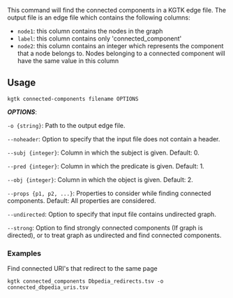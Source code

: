 This command will find the connected components in a KGTK edge file. The output file is an edge file which contains the following columns:

- `node1`: this column contains the nodes in the graph
- `label`: this column contains only 'connected_component'
- `node2`: this column contains an integer which represents the component that a node belongs to. Nodes belonging to a connected component will have the same value in this column

## Usage
```
kgtk connected-components filename OPTIONS
```
***OPTIONS***:

`-o {string}`: Path to the output edge file.

`--noheader`: Option to specify that the input file does not contain a header.

`--subj {integer}`: Column in which the subject is given. Default: 0.

`--pred {integer}`: Column in which the predicate is given. Default: 1.

`--obj {integer}`: Column in which the object is given. Default: 2.

`--props {p1, p2, ...}`: Properties to consider while finding connected components. Default: All properties are considered. 

`--undirected`: Option to specify that input file contains undirected graph.

`--strong`: Option to find strongly connected components (If graph is directed), or to treat graph as undirected and find connected components.

### Examples

Find connected URI's that redirect to the same page

```
kgtk connected_components Dbpedia_redirects.tsv -o connected_dbpedia_uris.tsv
```
